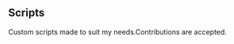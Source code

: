 ## Scripts
Custom scripts made to suit my needs.Contributions are accepted.


















































































































